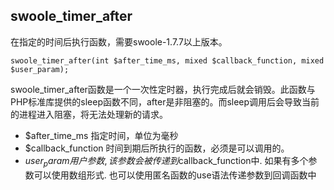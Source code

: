 ## swoole_timer_after
在指定的时间后执行函数，需要swoole-1.7.7以上版本。

~~~
swoole_timer_after(int $after_time_ms, mixed $callback_function, mixed $user_param);
~~~
swoole_timer_after函数是一个一次性定时器，执行完成后就会销毁。此函数与PHP标准库提供的sleep函数不同，after是非阻塞的。而sleep调用后会导致当前的进程进入阻塞，将无法处理新的请求。

* $after_time_ms 指定时间，单位为毫秒
* $callback_function 时间到期后所执行的函数，必须是可以调用的。
* $user_param 用户参数, 该参数会被传递到$callback_function中. 如果有多个参数可以使用数组形式. 也可以使用匿名函数的use语法传递参数到回调函数中